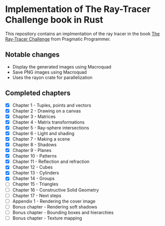 # Implementation of The Ray-Tracer Challenge book in Rust

This repository contains an implmentation of the ray tracer in the book
[The Ray-Tracer Challenge](http://www.raytracerchallenge.com/)
from Pragmatic Programmer.

## Notable changes

- Display the generated images using Macroquad
- Save PNG images using Macroquad
- Uses the rayon crate for parallelization

## Completed chapters

- [x] Chapter 1 - Tuples, points and vectors
- [x] Chapter 2 - Drawing on a canvas
- [x] Chapter 3 - Matrices
- [x] Chapter 4 - Matrix transformations
- [x] Chapter 5 - Ray-sphere intersections
- [x] Chapter 6 - Light and shading
- [x] Chapter 7 - Making a scene
- [x] Chapter 8 - Shadows
- [x] Chapter 9 - Planes
- [x] Chapter 10 - Patterns
- [x] Chapter 11 - Reflection and refraction
- [x] Chapter 12 - Cubes
- [x] Chapter 13 - Cylinders
- [x] Chapter 14 - Groups
- [ ] Chapter 15 - Triangles
- [ ] Chapter 16 - Constructive Solid Geometry
- [ ] Chapter 17 - Next steps
- [ ] Appendix 1 - Rendering the cover image
- [ ] Bonus chapter - Rendering soft shadows 
- [ ] Bonus chapter - Bounding boxes and hierarchies
- [ ] Bonus chapter - Texture mapping
